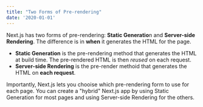 ```yaml
---
title: "Two Forms of Pre-rendering"
date: '2020-01-01'
---
```


Next.js has two forms of pre-rendering: **Static Generatio**n and **Server-side Rendering**.  The difference is in **when** it generates the HTML for the page.

- **Static Generation** is the pre-rendering method that generates the HTML at build time.  The pre-rendered HTML is then _reused_ on each request.
- **Server-side Rendering** is the pre-render methoid that generates the HTML on **each request**.

Importantly, Next.js lets you chooise which pre-rendering form to use for each page.  You can create a "hybrid" Next.js app by using Static Generation for most pages and using Server-side Rendering for the others.
